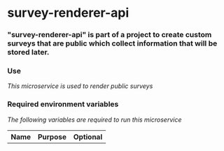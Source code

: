 # survey-renderer-api

### "survey-renderer-api" is part of a project to create custom surveys that are public which collect information that will be stored later.

### **Use**
*This microservice is used to render public surveys*

### **Required environment variables**
*The following variables are required to run this microservice*

<table>
    <tr>
        <th>Name</th>
        <th>Purpose</th>
        <th>Optional</th>
    </tr>
</table>
